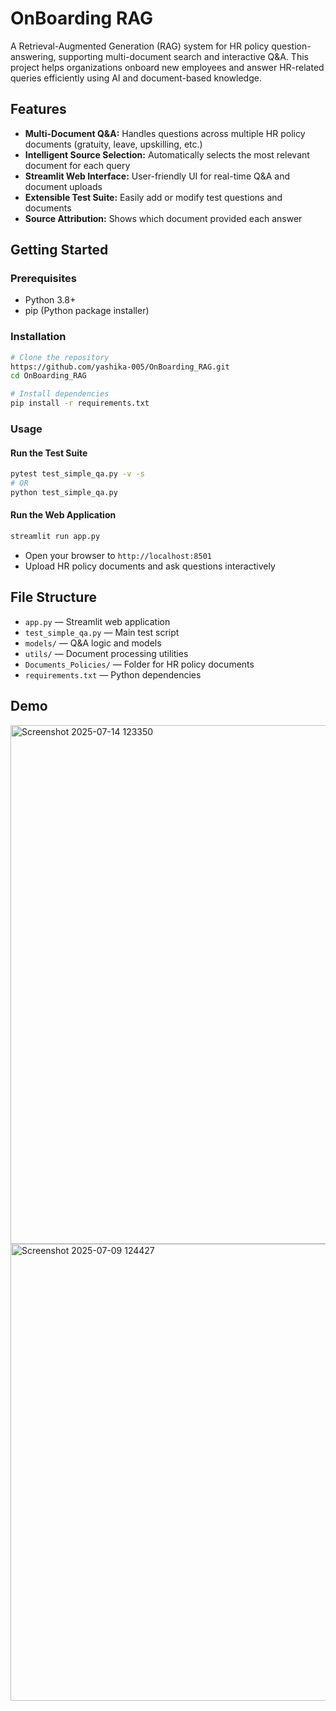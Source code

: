 # OnBoarding RAG

A Retrieval-Augmented Generation (RAG) system for HR policy question-answering, supporting multi-document search and interactive Q&A. This project helps organizations onboard new employees and answer HR-related queries efficiently using AI and document-based knowledge.

## Features
- **Multi-Document Q&A:** Handles questions across multiple HR policy documents (gratuity, leave, upskilling, etc.)
- **Intelligent Source Selection:** Automatically selects the most relevant document for each query
- **Streamlit Web Interface:** User-friendly UI for real-time Q&A and document uploads
- **Extensible Test Suite:** Easily add or modify test questions and documents
- **Source Attribution:** Shows which document provided each answer

## Getting Started

### Prerequisites
- Python 3.8+
- pip (Python package installer)

### Installation
```bash
# Clone the repository
https://github.com/yashika-005/OnBoarding_RAG.git
cd OnBoarding_RAG

# Install dependencies
pip install -r requirements.txt
```

### Usage
#### Run the Test Suite
```bash
pytest test_simple_qa.py -v -s
# OR
python test_simple_qa.py
```

#### Run the Web Application
```bash
streamlit run app.py
```
- Open your browser to `http://localhost:8501`
- Upload HR policy documents and ask questions interactively

## File Structure
- `app.py` — Streamlit web application
- `test_simple_qa.py` — Main test script
- `models/` — Q&A logic and models
- `utils/` — Document processing utilities
- `Documents_Policies/` — Folder for HR policy documents
- `requirements.txt` — Python dependencies
## Demo
<img width="1071" height="830" alt="Screenshot 2025-07-14 123350" src="https://github.com/user-attachments/assets/a4a64231-f8fb-4a5f-be7f-e809329210de" />
<img width="1506" height="731" alt="Screenshot 2025-07-09 124427" src="https://github.com/user-attachments/assets/7ac56832-7887-4f72-a398-3842c3d6fd33" />


